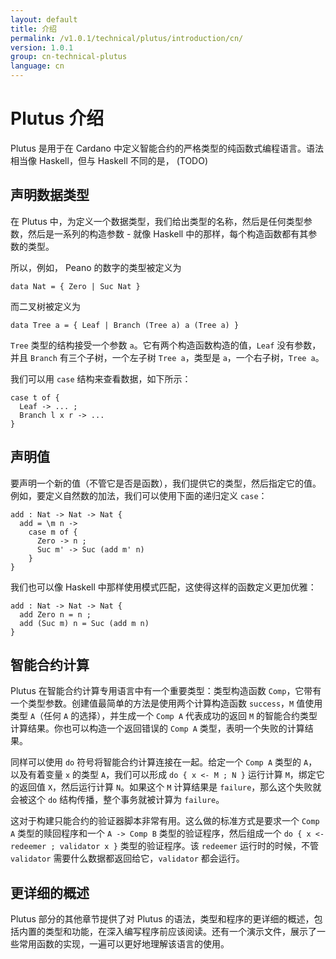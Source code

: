 ```yaml
---
layout: default
title: 介绍
permalink: /v1.0.1/technical/plutus/introduction/cn/
version: 1.0.1
group: cn-technical-plutus
language: cn
---
```

<!-- Reviewed at f766612fb6c75b941cbe3c2d9c2db17dd2dc9bd3 -->

# Plutus 介绍

Plutus 是用于在 Cardano 中定义智能合约的严格类型的纯函数式编程语言。语法相当像 Haskell，但与 Haskell 不同的是， (TODO)


## 声明数据类型

在 Plutus 中，为定义一个数据类型，我们给出类型的名称，然后是任何类型参数，然后是一系列的构造参数 - 就像 Haskell 中的那样，每个构造函数都有其参数的类型。

所以，例如， Peano 的数字的类型被定义为

    data Nat = { Zero | Suc Nat }

而二叉树被定义为

    data Tree a = { Leaf | Branch (Tree a) a (Tree a) }

`Tree` 类型的结构接受一个参数 `a`。它有两个构造函数构造的值，`Leaf` 没有参数，并且 `Branch` 有三个子树，一个左子树 `Tree a`，类型是 `a`，一个右子树，`Tree a`。

我们可以用 `case` 结构来查看数据，如下所示：


    case t of {
      Leaf -> ... ;
      Branch l x r -> ...
    }

## 声明值

要声明一个新的值（不管它是否是函数），我们提供它的类型，然后指定它的值。例如，要定义自然数的加法，我们可以使用下面的递归定义 `case`：


    add : Nat -> Nat -> Nat {
      add = \m n ->
        case m of {
          Zero -> n ;
          Suc m' -> Suc (add m' n)
        }
    }

我们也可以像 Haskell 中那样使用模式匹配，这使得这样的函数定义更加优雅：

    add : Nat -> Nat -> Nat {
      add Zero n = n ;
      add (Suc m) n = Suc (add m n)
    }

## 智能合约计算

Plutus 在智能合约计算专用语言中有一个重要类型：类型构造函数 `Comp`，它带有一个类型参数。创建值最简单的方法是使用两个计算构造函数 `success`，`M` 值使用类型 `A`（任何 `A` 的选择），并生成一个 `Comp A` 代表成功的返回 `M` 的智能合约类型计算结果。你也可以构造一个返回错误的 `Comp A` 类型，表明一个失败的计算结果。

同样可以使用 `do` 符号将智能合约计算连接在一起。给定一个 `Comp A` 类型的 `A`，以及有着变量 `x` 的类型 `A`，我们可以形成 `do { x <- M ; N }` 运行计算 `M`，绑定它的返回值 `X`，然后运行计算 `N`。如果这个 `M` 计算结果是 `failure`，那么这个失败就会被这个 `do` 结构传播，整个事务就被计算为 `failure`。

这对于构建只能合约的验证器脚本非常有用。这么做的标准方式是要求一个 `Comp A` 类型的赎回程序和一个 `A -> Comp B` 类型的验证程序，然后组成一个 `do { x <- redeemer ; validator x }` 类型的验证程序。该 `redeemer` 运行时的时候，不管 `validator` 需要什么数据都返回给它，`validator` 都会运行。

## 更详细的概述

Plutus 部分的其他章节提供了对 Plutus 的语法，类型和程序的更详细的概述，包括内置的类型和功能，在深入编写程序前应该阅读。还有一个演示文件，展示了一些常用函数的实现，一遍可以更好地理解该语言的使用。
